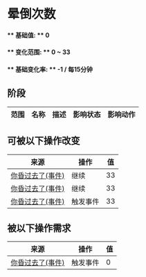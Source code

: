 # 晕倒次数  
#### ** 基础值: ** 0   
#### ** 变化范围: ** 0 ~ 33  
#### ** 基础变化率: ** -1 / 每15分钟  
## 阶段  
范围  |  名称  |  描述  |  影响状态  |  影响动作  
----  |  ----  |  ----  |  ----  |  ----  
## 可被以下操作改变  
来源  |  操作  |  值  
----  |  ----  |  ----  
[你昏过去了(事件)](Event_FaintDizzy.md)  |  继续  |  33  
[你昏过去了(事件)](Event_FaintExhaustion.md)  |  继续  |  33  
[你昏过去了(事件)](Event_FaintDizzy.md)  |  触发事件  |  33  
## 被以下操作需求  
来源  |  操作  |  值  
----  |  ----  |  ----  
[你昏过去了(事件)](Event_FaintDizzy.md)  |  触发事件  |  0  


<script>document.title="晕倒次数 - 卡牌生存百科 Card Survival Wiki";</script>